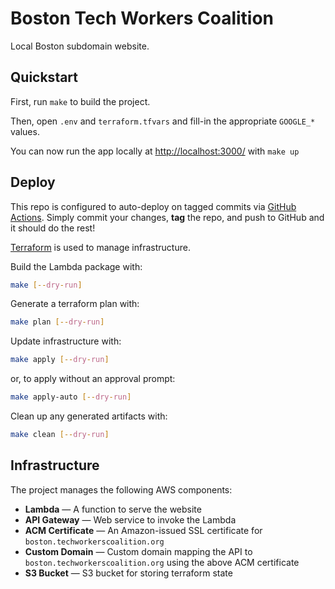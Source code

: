 # Boston Tech Workers Coalition

Local Boston subdomain website.

## Quickstart

First, run `make` to build the project.

Then, open `.env` and `terraform.tfvars` and fill-in the appropriate `GOOGLE_*` values.

You can now run the app locally at [http://localhost:3000/](http://localhost:3000/) with `make up`

## Deploy

This repo is configured to auto-deploy on tagged commits via [GitHub Actions](https://github.com/techworkersco/twc-site-boston/actions). Simply commit your changes, **tag** the repo, and push to GitHub and it should do the rest!

[Terraform](https://terraform.io) is used to manage infrastructure.

Build the Lambda package with:

```bash
make [--dry-run]
```

Generate a terraform plan with:

```bash
make plan [--dry-run]
```

Update infrastructure with:

```bash
make apply [--dry-run]
```

or, to apply without an approval prompt:

```bash
make apply-auto [--dry-run]
```

Clean up any generated artifacts with:

```bash
make clean [--dry-run]
```

## Infrastructure

The project manages the following AWS components:

- **Lambda** — A function to serve the website
- **API Gateway** — Web service to invoke the Lambda
- **ACM Certificate** — An Amazon-issued SSL certificate for `boston.techworkerscoalition.org`
- **Custom Domain** — Custom domain mapping the API to `boston.techworkerscoalition.org` using the above ACM certificate
- **S3 Bucket** — S3 bucket for storing terraform state
